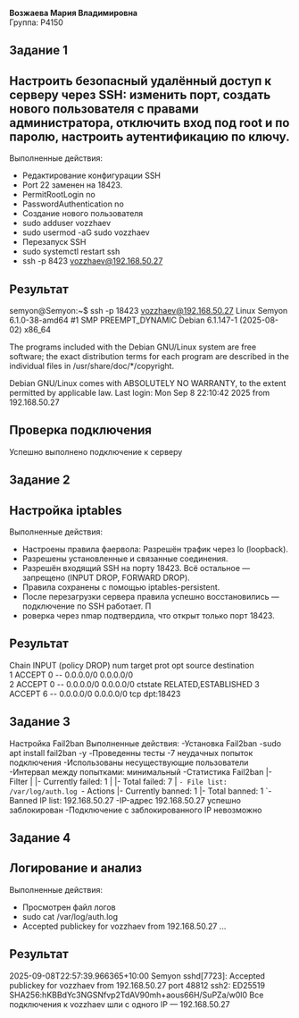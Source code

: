 **Возжаева Мария Владимировна**  
Группа: Р4150
## Задание 1
## Настроить безопасный удалённый доступ к серверу через SSH: изменить порт, создать нового пользователя с правами администратора, отключить вход под root и по паролю, настроить аутентификацию по ключу. 
 
Выполненные действия: 

 - Редактирование конфигурации SSH
 - Port 22 заменен на 18423.
 - PermitRootLogin no
 - PasswordAuthentication no
 - Создание нового пользователя
 - sudo adduser vozzhaev
 - sudo usermod -aG sudo vozzhaev
 - Перезапуск SSH
 - sudo systemctl restart ssh
 - ssh -p 8423 vozzhaev@192.168.50.27

## Результат
semyon@Semyon:~$ ssh -p 18423 vozzhaev@192.168.50.27
Linux Semyon 6.1.0-38-amd64 #1 SMP PREEMPT_DYNAMIC Debian 6.1.147-1 (2025-08-02) x86_64

The programs included with the Debian GNU/Linux system are free software;
the exact distribution terms for each program are described in the
individual files in /usr/share/doc/*/copyright.

Debian GNU/Linux comes with ABSOLUTELY NO WARRANTY, to the extent
permitted by applicable law.
Last login: Mon Sep  8 22:10:42 2025 from 192.168.50.27

## Проверка подключения
Успешно выполнено подключение к серверу

## Задание 2
## Настройка iptables    
Выполненные действия: 
- Настроены правила фаервола:  Разрешён трафик через lo (loopback).
- Разрешены установленные и связанные соединения.
- Разрешён входящий SSH на порту 18423.  Всё остальное — запрещено (INPUT DROP, FORWARD DROP).
- Правила сохранены с помощью iptables-persistent.
- После перезагрузки сервера правила успешно восстановились — подключение по SSH работает.  П
- роверка через nmap подтвердила, что открыт только порт 18423.
  
## Результат
Chain INPUT (policy DROP)
num  target     prot opt source               destination         
1    ACCEPT     0    --  0.0.0.0/0            0.0.0.0/0           
2    ACCEPT     0    --  0.0.0.0/0            0.0.0.0/0            ctstate RELATED,ESTABLISHED
3    ACCEPT     6    --  0.0.0.0/0            0.0.0.0/0            tcp dpt:18423

## Задание 3
Настройка Fail2ban
Выполненные действия: 
-Установка Fail2ban
-sudo apt install fail2ban -y
-Проведенны тесты
-7 неудачных попыток подключения
-Использованы несуществующие пользователи
-Интервал между попытками: минимальный
-Статистика Fail2ban
|- Filter
|  |- Currently failed:	1
|  |- Total failed:	7
|  `- File list:	/var/log/auth.log
`- Actions
   |- Currently banned:	1
   |- Total banned:	1
   `- Banned IP list:	192.168.50.27
-IP-адрес 192.168.50.27 успешно заблокирован
-Подключение с заблокированного IP невозможно


## Задание 4
## Логирование и анализ  
Выполненные действия:
- Просмотрен файл логов
- sudo cat /var/log/auth.log
- Accepted publickey for vozzhaev from 192.168.50.27 ...
 
## Результат
2025-09-08T22:57:39.966365+10:00 Semyon sshd[7723]: Accepted publickey for vozzhaev from 192.168.50.27 port 48812 ssh2: ED25519 SHA256:hKBBdYc3NGSNfvp2TdAV90mh+aous66H/SuPZa/w0l0
Все подключения к vozzhaev шли с одного IP — 192.168.50.27
